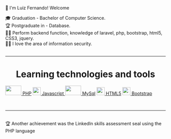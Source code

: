 :vulcan_salute: I'm Luiz Fernando! Welcome

:mortar_board: Graduation - Bachelor of Computer Science.<br>
:trophy: Postgraduate in - Database. <br>
:man_technologist: Perform backend function, knowledge of laravel, php, bootstrap, html5, CSS3, jquery. <br>
:pirate_flag: I love the area of information security.<br>
<br><hr>
<h1><center><b>Learning technologies and tools</b></center></h1>
<a href="https://www.php.net/manual/pt_BR/index.php"><img src= "https://i2.wp.com/multarte.com.br/wp-content/uploads/2015/07/php1.png?fit=960%2C670&ssl=1" width='50' height='30'> PHP</a>  <a href="https://developer.mozilla.org/pt-BR/docs/Web/JavaScript"><img src= "https://upload.wikimedia.org/wikipedia/commons/thumb/9/99/Unofficial_JavaScript_logo_2.svg/480px-Unofficial_JavaScript_logo_2.svg.png" width='25' height='25'> Javascript  </a>
  <a href="https://www.mysql.com/"><img src= "https://s3.amazonaws.com/download.retrospect.com/site/docs/mysql/mysql_logo.png" width='50' height='30'> MySql</a>  
  <a href="https://developer.mozilla.org/pt-BR/docs/Web/Guide/HTML/HTML5"><img src= "https://logodownload.org/wp-content/uploads/2016/10/html5-logo-10.png" width='25' height='25'> HTML5</a>  <a href="https://getbootstrap.com/"><img src= "https://i.pinimg.com/originals/be/d3/0d/bed30ddfa5d434e827c775ac9a3b0d38.jpg" width='25' height='25'> Bootstrap</a> 

<br><hr><br>
:trophy: Another achievement was the LinkedIn skills assessment seal using the PHP language 
<br><br><br>

